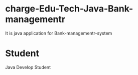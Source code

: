 # charge-Edu-Tech-Java-Bank-managementr
It is java application for Bank-managementr-system

# Student
Java Develop Student
